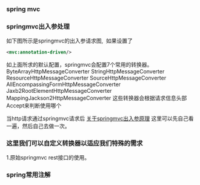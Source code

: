 ### spring mvc

### springmvc出入参处理
如下图所示是springmvc的出入参请求图,
![]()
如果设置了
```xml
<mvc:annotation-driven/>
```
如上面所求的默认配置，springmvc会配置7个常用的转换器。
ByteArrayHttpMessageConverter
StringHttpMessageConverter
ResourceHttpMessageConverter
SourceHttpMessageConverter
AllEncompassingFormHttpMessageConverter
Jaxb2RootElementHttpMessageConverter
MappingJackson2HttpMessageConverter
这些转换器会根据请求信息头部Accept来判断使用哪个

当http请求通过springmvc请求后
[关于springmvc出入参原理](https://www.cnblogs.com/fangjian0423/p/springMVC-xml-json-convert.html)
这里可以先自己看一遍，然后自己去做一次。


### 这里我们可以自定义转换器以适应我们特殊的需求
1.原始springmvc rest接口的使用。


### spring常用注解
